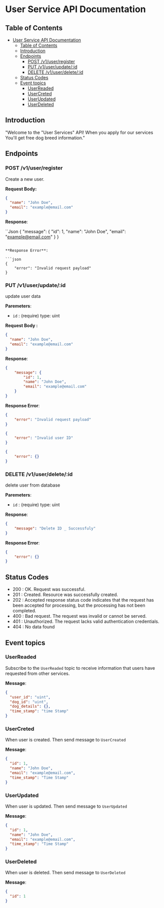 # User Service API Documentation

## Table of Contents

- [User Service API Documentation](#user-service-api-documentation)
  - [Table of Contents](#table-of-contents)
  - [Introduction](#introduction)
  - [Endpoints](#endpoints)
    - [POST /v1/user/register](#post-v1userregister)
    - [PUT /v1/user/update/:id](#put-v1userupdateid)
    - [DELETE /v1/user/delete/:id](#delete-v1userdeleteid)
  - [Status Codes](#status-codes)
  - [Event topics](#event-topics)
    - [UserReaded](#userreaded)
    - [UserCreted](#usercreted)
    - [UserUpdated](#userupdated)
    - [UserDeleted](#userdeleted)

## Introduction

"Welcome to the "User Services" API! When you apply for our services You'll get free dog breed information."

## Endpoints

### POST /v1/user/register

Create a new user.

**Request Body:**

```json
{
  "name": "John Doe",
  "email": "example@email.com"
}
```

**Response**:

``Json
{
    "message": {
        "id": 1,
        "name": "John Doe",
        "email": "example@email.com"
    }
}
```

**Response Error**:

```json
{
    "error": "Invalid request payload"
}
```

### PUT /v1/user/update/:id

update user data

**Paremeters**:

- `id` : (require) type: uint

**Request Body :**

```json
{
  "name": "John Doe",
  "email": "example@email.com"
}
```

**Response**:

```json
{
    "message": {
        "id": 1,
        "name": "John Doe",
        "email": "example@email.com"
    }
}
```

**Response Error**:

```json
{
    "error": "Invalid request payload"
}
```
```json
{
    "error": "Invalid user ID"
}
```
```json
{
    "error": {}
}
```

### DELETE /v1/user/delete/:id

delete user from database

**Paremeters**:

- `id` : (require) type: uint


**Response**:

```json
{
    "message": "Delete ID _ Successfuly"
}
```

**Response Error**:

```json
{
    "error": {}
}
```

## Status Codes

<ul>
  <li>200 : OK. Request was successful.</li>
  <li>201 : Created. Resource was successfully created.</li>
  <li>202 : Accepted response status code indicates that the request has been accepted for processing, but the processing has not been completed.</li>
  <li>400 : Bad request. The request was invalid or cannot be served.</li>
  <li>401 : Unauthorized. The request lacks valid authentication credentials.</li>
  <li>404 : No data found</li>
</ul>

## Event topics

### UserReaded

Subscribe to the `UserReaded` topic to receive information that users have requested from other services.

**Message**:

```json
{
  "user_id": "uint",
  "dog_id": "uint",
  "dog_details": {},
  "time_stamp": "time Stamp"
}
```

### UserCreted

When user is created. Then send message to `UserCreated`

**Message**:

```json
{
  "id": 1,
  "name": "John Doe",
  "email": "example@email.com",
  "time_stamp": "Time Stamp"
}
```

### UserUpdated

When user is updated. Then send message to `UserUpdated`

**Message**:

```json
{
  "id": 1,
  "name": "John Doe",
  "email": "example@email.com",
  "time_stamp": "Time Stamp"
}
```

### UserDeleted

When user is deleted. Then send message to `UserDeleted`

**Message**:

```json
{
  "id": 1
}
```
